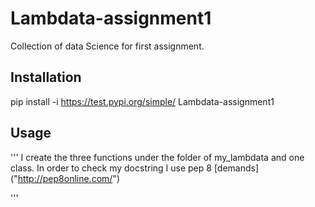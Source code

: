 # Lambdata-assignment1
Collection of data Science for first assignment.

## Installation

pip install -i https://test.pypi.org/simple/ Lambdata-assignment1



## Usage

'''
I create the three functions under the folder of my_lambdata and one class. In order to check my docstring I use pep 8 [demands] ("http://pep8online.com/")

'''
